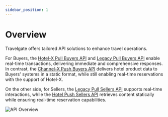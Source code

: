 ```yaml
---
sidebar_position: 1
---
```


# Overview

Travelgate offers tailored API solutions to enhance travel operations.

For Buyers, the [Hotel-X Pull Buyers API](for-buyers/hotel-x-pull-buyers-api/quickstart.mdx) and [Legacy Pull Buyers API](for-buyers/legacy-pull-buyers-api/overview.mdx) enable real-time transactions, delivering immediate and comprehensive responses. In contrast, the [Channel-X Push Buyers API](for-buyers/inventory-buyers/channel-x-push-buyers-api/quickstart.mdx) delivers hotel product data to Buyers' systems in a static format, while still enabling real-time reservations with the support of Hotel-X.

On the other side, for Sellers, the [Legacy Pull Sellers API](for-sellers/hotel-pull-sellers-api/overview) supports real-time interactions, while the [Hotel Push Sellers API](for-sellers/hotel-push-sellers-api/quickstart.mdx) retrieves content statically while ensuring real-time reservation capabilities.

![API Overview](https://storage.travelgate.com/docs/APIs_Overview.svg)
